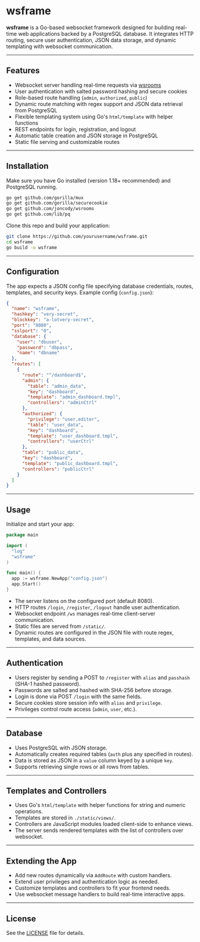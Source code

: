 # wsframe

**wsframe** is a Go-based websocket framework designed for building real-time web applications backed by a PostgreSQL database. It integrates HTTP routing, secure user authentication, JSON data storage, and dynamic templating with websocket communication.

---

## Features

- Websocket server handling real-time requests via [wsrooms](https://github.com/joncody/wsrooms)
- User authentication with salted password hashing and secure cookies
- Role-based route handling (`admin`, `authorized`, `public`)
- Dynamic route matching with regex support and JSON data retrieval from PostgreSQL
- Flexible templating system using Go's `html/template` with helper functions
- REST endpoints for login, registration, and logout
- Automatic table creation and JSON storage in PostgreSQL
- Static file serving and customizable routes

---

## Installation

Make sure you have Go installed (version 1.18+ recommended) and PostgreSQL running.

```bash
go get github.com/gorilla/mux
go get github.com/gorilla/securecookie
go get github.com/joncody/wsrooms
go get github.com/lib/pq
````

Clone this repo and build your application:

```bash
git clone https://github.com/yourusername/wsframe.git
cd wsframe
go build -o wsframe
```

---

## Configuration

The app expects a JSON config file specifying database credentials, routes, templates, and security keys. Example config (`config.json`):

```json
{
  "name": "wsframe",
  "hashkey": "very-secret",
  "blockkey": "a-lotvery-secret",
  "port": "8080",
  "sslport": "0",
  "database": {
    "user": "dbuser",
    "password": "dbpass",
    "name": "dbname"
  },
  "routes": [
    {
      "route": "^/dashboard$",
      "admin": {
        "table": "admin_data",
        "key": "dashboard",
        "template": "admin_dashboard.tmpl",
        "controllers": "adminCtrl"
      },
      "authorized": {
        "privilege": "user,editor",
        "table": "user_data",
        "key": "dashboard",
        "template": "user_dashboard.tmpl",
        "controllers": "userCtrl"
      },
      "table": "public_data",
      "key": "dashboard",
      "template": "public_dashboard.tmpl",
      "controllers": "publicCtrl"
    }
  ]
}
```

---

## Usage

Initialize and start your app:

```go
package main

import (
  "log"
  "wsframe"
)

func main() {
  app := wsframe.NewApp("config.json")
  app.Start()
}
```

* The server listens on the configured port (default 8080).
* HTTP routes `/login`, `/register`, `/logout` handle user authentication.
* Websocket endpoint `/ws` manages real-time client-server communication.
* Static files are served from `/static/`.
* Dynamic routes are configured in the JSON file with route regex, templates, and data sources.

---

## Authentication

* Users register by sending a POST to `/register` with `alias` and `passhash` (SHA-1 hashed password).
* Passwords are salted and hashed with SHA-256 before storage.
* Login is done via POST `/login` with the same fields.
* Secure cookies store session info with `alias` and `privilege`.
* Privileges control route access (`admin`, `user`, etc.).

---

## Database

* Uses PostgreSQL with JSON storage.
* Automatically creates required tables (`auth` plus any specified in routes).
* Data is stored as JSON in a `value` column keyed by a unique `key`.
* Supports retrieving single rows or all rows from tables.

---

## Templates and Controllers

* Uses Go's `html/template` with helper functions for string and numeric operations.
* Templates are stored in `./static/views/`.
* Controllers are JavaScript modules loaded client-side to enhance views.
* The server sends rendered templates with the list of controllers over websocket.

---

## Extending the App

* Add new routes dynamically via `AddRoute` with custom handlers.
* Extend user privileges and authentication logic as needed.
* Customize templates and controllers to fit your frontend needs.
* Use websocket message handlers to build real-time interactive apps.

---

## License

See the [LICENSE](./LICENSE) file for details.

